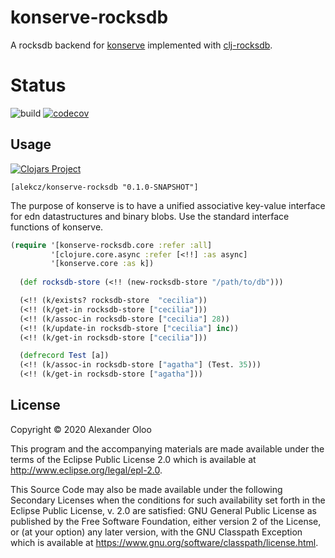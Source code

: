 # konserve-rocksdb

A rocksdb backend for [konserve](https://github.com/replikativ/konserve) implemented with [clj-rocksdb](https://github.com/kotyo/clj-rocksdb). 


# Status

![build](https://github.com/alekcz/konserve-rocksdb/workflows/build/badge.svg?branch=master) [![codecov](https://codecov.io/gh/alekcz/konserve-rocksdb/branch/master/graph/badge.svg)](https://codecov.io/gh/alekcz/konserve-rocksdb) 

## Usage

[![Clojars Project](https://img.shields.io/clojars/v/alekcz/konserve-rocksdb.svg)](http://clojars.org/alekcz/konserve-rocksdb)

`[alekcz/konserve-rocksdb "0.1.0-SNAPSHOT"]`

The purpose of konserve is to have a unified associative key-value interface for
edn datastructures and binary blobs. Use the standard interface functions of konserve.

```clojure
(require '[konserve-rocksdb.core :refer :all]
         '[clojure.core.async :refer [<!!] :as async]
         '[konserve.core :as k])
  
  (def rocksdb-store (<!! (new-rocksdb-store "/path/to/db")))

  (<!! (k/exists? rocksdb-store  "cecilia"))
  (<!! (k/get-in rocksdb-store ["cecilia"]))
  (<!! (k/assoc-in rocksdb-store ["cecilia"] 28))
  (<!! (k/update-in rocksdb-store ["cecilia"] inc))
  (<!! (k/get-in rocksdb-store ["cecilia"]))

  (defrecord Test [a])
  (<!! (k/assoc-in rocksdb-store ["agatha"] (Test. 35)))
  (<!! (k/get-in rocksdb-store ["agatha"]))
```

## License

Copyright © 2020 Alexander Oloo

This program and the accompanying materials are made available under the
terms of the Eclipse Public License 2.0 which is available at
http://www.eclipse.org/legal/epl-2.0.

This Source Code may also be made available under the following Secondary
Licenses when the conditions for such availability set forth in the Eclipse
Public License, v. 2.0 are satisfied: GNU General Public License as published by
the Free Software Foundation, either version 2 of the License, or (at your
option) any later version, with the GNU Classpath Exception which is available
at https://www.gnu.org/software/classpath/license.html.